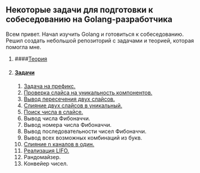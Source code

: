 ## Некоторые задачи для подготовки к собеседованию на Golang-разработчика

Всем привет. Начал изучить Golang и готовиться к собеседованию. Решил создать небольшой репозиторий с задачами и теорией, которая помогла мне. 

1. ####[Теория](#theory)

2. #### [Задачи](#tasks)
    1. [Задача на префикс.](https://github.com/Sparkmoons/go_ez_tasks/blob/main/readme/PREFIX.md)
    2. [Проверка слайса на уникальность компонентов.](https://github.com/Sparkmoons/go_ez_tasks/blob/main/readme/UNIQUE.md)
    3. [Вывод пересечения двух слайсов.](https://github.com/Sparkmoons/go_ez_tasks/blob/main/readme/CROSS.md)
    4. [Слияние двух слайсов в уникальный.](https://github.com/Sparkmoons/go_ez_tasks/blob/main/readme/UNIQUE_SL.md)
    5. [Поиск числа в слайсе.](https://github.com/Sparkmoons/go_ez_tasks/blob/main/readme/FIND_NUMB.md)
    6. Вывод числа Фибоначчи.
    7. Вывод номера числа Фибоначчи.
    8. Вывод последовательности чисел Фибоначчи.
    9. Вывод всех возможных комбинаций из букв.
    10. [Слияние n каналов в один.](https://github.com/Sparkmoons/go_ez_tasks/blob/main/readme/MERGE_CH.md)
    11. [Реализация LIFO.](https://github.com/Sparkmoons/go_ez_tasks/blob/main/readme/LIFO.md)
    12. Рандомайзер.
    13. Конвейер чисел.

